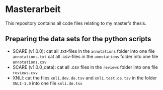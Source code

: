 # Masterarbeit

This repository contains all code files relating to my master's thesis.

## Preparing the data sets for the python scripts

- SCARE (v1.0.0): cat all .txt-files in the `annotations` folder into one file `annotations.txt`
		  cat all .csv-files in the `annotations` folder into one file `annotations.csv`
- SCARE (v1.0.0_data): cat all .csv files in the `reviews` folder into one file `reviews.csv`
- XNLI: cat the files `xnli.dev.de.tsv` and `xnli.test.de.tsv` in the folder `XNLI-1.0` into one file `xnli.de.tsv`
